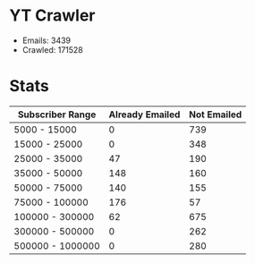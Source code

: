 # YT Crawler
- Emails: 3439
- Crawled: 171528

# Stats
| Subscriber Range  | Already Emailed | Not Emailed |
|-------|-------|-------|
| 5000 - 15000 | 0 | 739 |
| 15000 - 25000 | 0 | 348 |
| 25000 - 35000 | 47 | 190 |
| 35000 - 50000 | 148 | 160 |
| 50000 - 75000 | 140 | 155 |
| 75000 - 100000 | 176 | 57 |
| 100000 - 300000 | 62 | 675 |
| 300000 - 500000 | 0 | 262 |
| 500000 - 1000000 | 0 | 280 |
